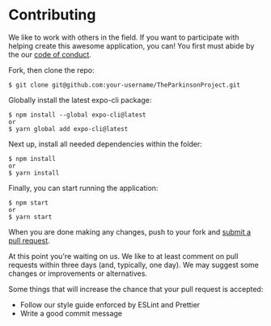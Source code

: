 # Contributing

We like to work with others in the field. If you want to participate with helping create this awesome application, you can! You first must abide by the our [code of conduct](https://github.com/de-sigaar/TheParkinsonProject/blob/master/CODE_OF_CONDUCT.md).

Fork, then clone the repo:
```
$ git clone git@github.com:your-username/TheParkinsonProject.git
```

Globally install the latest expo-cli package:
```
$ npm install --global expo-cli@latest
or
$ yarn global add expo-cli@latest
```

Next up, install all needed dependencies within the folder:
```
$ npm install
or
$ yarn install
````

Finally, you can start running the application:
```
$ npm start
or
$ yarn start
```

When you are done making any changes, push to your fork and [submit a pull request](https://github.com/de-sigaar/TheParkinsonProject/compare).

At this point you're waiting on us. We like to at least comment on pull requests within three days (and, typically, one day). We may suggest some changes or improvements or alternatives.

Some things that will increase the chance that your pull request is accepted:

* Follow our style guide enforced by ESLint and Prettier
* Write a good commit message
